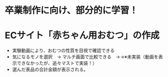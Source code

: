 # 卒業制作に向け、部分的に学習！
# ECサイト「赤ちゃん用おむつ」の作成
- 実験動画により、おむつの性質を目視で確認できる
- 気になるモノを選択　→ マルチ画面で比較できる　→→※未実装（動画を表示できなかったが、追々マストで実装！）
- 選んだ表品の合計金額が表示される。
